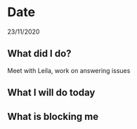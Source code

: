 # Date 
23/11/2020
## **What did I do?**
Meet with Leila, work on answering issues
## **What I will do today**
## **What is blocking me**